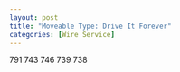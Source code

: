 ```yaml
---
layout: post
title: "Moveable Type: Drive It Forever"
categories: [Wire Service]
---
```

791
743
746
739
738

<!--more-->

